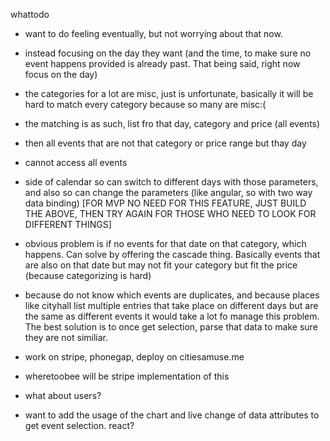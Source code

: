 whattodo 
  - want to do feeling eventually, but not worrying about that now.
  - instead focusing on the day they want (and the time, to make sure no event happens provided is already past. That being said, right now focus on the day)
  - the categories for a lot are misc, just is unfortunate, basically it will be hard to match every category because so many are misc:( 
  - the matching is as such, list fro that day, category and price (all events)
  - then all events that are not that category or price range but thay day
  - cannot access all events
  - side of calendar so can switch to different days with those parameters, and also so can change the parameters (like angular, so with two way data binding) [FOR MVP NO NEED FOR THIS FEATURE, JUST BUILD THE ABOVE, THEN TRY AGAIN FOR THOSE WHO NEED TO LOOK FOR DIFFERENT THINGS]
  - obvious problem is if no events for that date on that category, which happens. Can solve by offering the cascade thing. Basically events that are also on that date but may not fit your category but fit the price (because categorizing is hard)
  - because do not know which events are duplicates, and because places like cityhall list multiple entries that take place on different days but are the same as different events it would take a lot fo manage this problem. The best solution is to once get selection, parse that data to make sure they are not similiar.

  - work on stripe, phonegap, deploy on citiesamuse.me
  - wheretoobee will be stripe implementation of this
  - what about users? 
  - want to add the usage of the chart and live change of data attributes to get event selection. react?
  